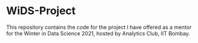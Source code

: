 # WiDS-Project
This repository contains the code for the project I have offered as a mentor for the Winter in Data Science 2021, hosted by Analytics Club, IIT Bombay.
